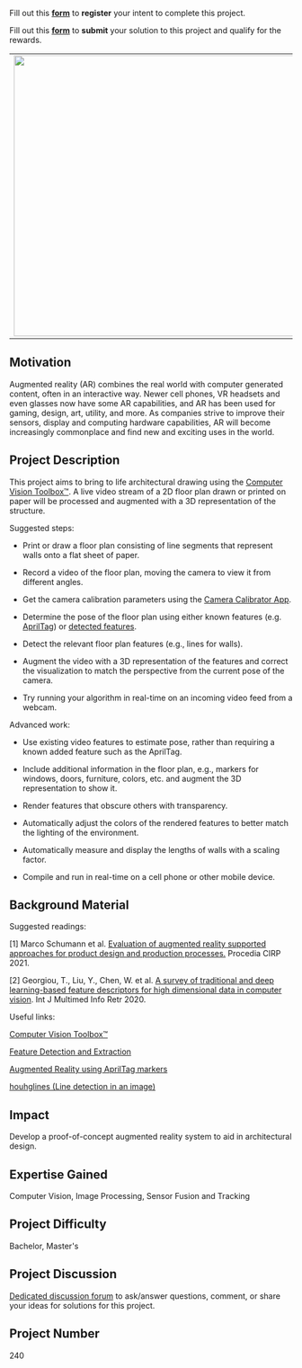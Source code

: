 Fill out this <strong>[form](https://www.mathworks.com/academia/student-challenge/mathworks-excellence-in-innovation-signup.html?tfa_1=Augmented%20Reality%20for%20Architecture&tfa_2=240)</strong> to **register** your intent to complete this project.

Fill out this <strong>[form](https://www.mathworks.com/academia/student-challenge/mathworks-excellence-in-innovation-submission-form.html?tfa_1=Augmented%20Reality%20for%20Architecture&tfa_2=240)</strong> to **submit** your solution to this project and qualify for the rewards.

<table>
<td><img src="https://gist.githubusercontent.com/robertogl/e0115dc303472a9cfd52bbbc8edb7665/raw/ar_image.png"  width=500 /></td>
<td><p><h1>Augmented Reality for Architecture</h1></p>
<p>Develop an augmented reality system to enhance a photo or video of a 2D architectural floor plan printed on paper with a virtual 3D representation of the structure. </p>
</table>

## Motivation

Augmented reality (AR) combines the real world with computer generated content, often in an interactive way. Newer cell phones, VR headsets and even glasses now have some AR capabilities, and AR has been used for gaming, design, art, utility, and more. As companies strive to improve their sensors, display and computing hardware capabilities, AR will become increasingly commonplace and find new and exciting uses in the world. 

## Project Description

This project aims to bring to life architectural drawing using the [Computer Vision Toolbox™](https://www.mathworks.com/products/computer-vision.html). A live video stream of a 2D floor plan drawn or printed on paper will be processed and augmented with a 3D representation of the structure. 

Suggested steps: 

- Print or draw a floor plan consisting of line segments that represent walls onto a flat sheet of paper. 

- Record a video of the floor plan, moving the camera to view it from different angles. 

- Get the camera calibration parameters using the [Camera Calibrator App](https://www.mathworks.com/help/vision/ref/cameracalibrator-app.html). 

- Determine the pose of the floor plan using either known features (e.g. [AprilTag](https://www.mathworks.com/help/vision/ref/readapriltag.html)) or [detected features](https://www.mathworks.com/help/vision/feature-detection-and-extraction.html). 

- Detect the relevant floor plan features (e.g., lines for walls). 

- Augment the video with a 3D representation of the features and correct the visualization to match the perspective from the current pose of the camera. 

- Try running your algorithm in real-time on an incoming video feed from a webcam.  

Advanced work: 

- Use existing video features to estimate pose, rather than requiring a known added feature such as the AprilTag. 

- Include additional information in the floor plan, e.g., markers for windows, doors, furniture, colors, etc. and augment the 3D representation to show it. 

- Render features that obscure others with transparency. 

- Automatically adjust the colors of the rendered features to better match the lighting of the environment. 

- Automatically measure and display the lengths of walls with a scaling factor. 

- Compile and run in real-time on a cell phone or other mobile device.  

## Background Material

Suggested readings:

[1] Marco Schumann et al. [Evaluation of augmented reality supported approaches for product design and production processes.](https://www.sciencedirect.com/science/article/pii/S2212827120314402) Procedia CIRP 2021. 

[2] Georgiou, T., Liu, Y., Chen, W. et al. [A survey of traditional and deep learning-based feature descriptors for high dimensional data in computer vision](https://link.springer.com/article/10.1007/s13735-019-00183-w/?tag=dvside-21#citeas). Int J Multimed Info Retr 2020. 

Useful links:

[Computer Vision Toolbox™](https://www.mathworks.com/products/computer-vision.html) 

[Feature Detection and Extraction](https://www.mathworks.com/help/vision/feature-detection-and-extraction.html) 

[Augmented Reality using AprilTag markers](https://www.mathworks.com/help/vision/ug/augmented-reality-using-apriltag-markers.html) 

[houhglines (Line detection in an image)](https://www.mathworks.com/help/images/ref/houghlines.html) 

## Impact

Develop a proof-of-concept augmented reality system to aid in architectural design. 

## Expertise Gained 

Computer Vision, Image Processing, Sensor Fusion and Tracking


## Project Difficulty

Bachelor, Master's

## Project Discussion

[Dedicated discussion forum](https://github.com/mathworks/MathWorks-Excellence-in-Innovation/discussions/76) to ask/answer questions, comment, or share your ideas for solutions for this project.

## Project Number

240
